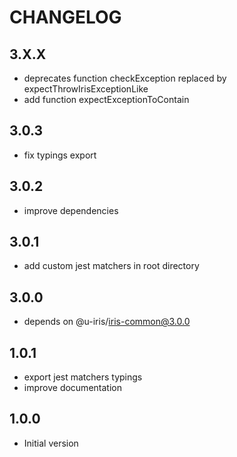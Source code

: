 # CHANGELOG

## 3.X.X
* deprecates function checkException replaced by expectThrowIrisExceptionLike
* add function expectExceptionToContain

## 3.0.3
* fix typings export

## 3.0.2
* improve dependencies

## 3.0.1
* add custom jest matchers in root directory

## 3.0.0
* depends on @u-iris/iris-common@3.0.0

## 1.0.1
* export jest matchers typings
* improve documentation

## 1.0.0
* Initial version
